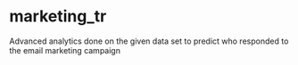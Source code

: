 # marketing_tr
Advanced analytics done on  the given data set to predict who responded to the email marketing campaign
